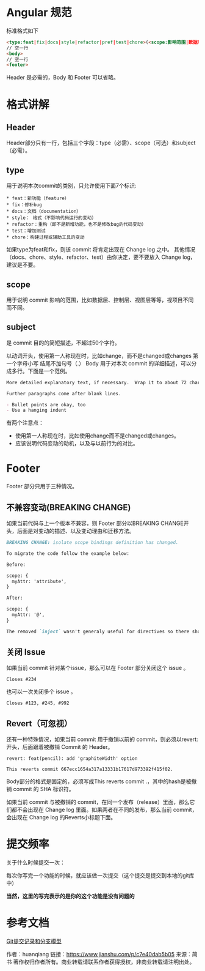 
# Angular 规范
标准格式如下

```html
<type:feat|fix|docs|style|refactor|pref|test|chore>(<scope:影响范围|数据层|控制层|视图层>): <subject:简述> //header
// 空一行
<body>
// 空一行
<footer> 
```

Header 是必需的，Body 和 Footer 可以省略。

# 格式讲解

## Header

Header部分只有一行，包括三个字段：type（必需）、scope（可选）和subject（必需）。

## type
用于说明本次commit的类别，只允许使用下面7个标识:

    * feat：新功能（feature）
    * fix：修补bug
    * docs：文档（documentation）
    * style： 格式（不影响代码运行的变动）
    * refactor：重构（即不是新增功能，也不是修改bug的代码变动）
    * test：增加测试
    * chore：构建过程或辅助工具的变动

如果type为feat和fix，则该 commit 将肯定出现在 Change log 之中。
其他情况（docs、chore、style、refactor、test）由你决定，要不要放入 Change log，建议是不要。

## scope
用于说明 commit 影响的范围，比如数据层、控制层、视图层等等，视项目不同而不同。

## subject
是 commit 目的的简短描述，不超过50个字符。

以动词开头，使用第一人称现在时，比如change，而不是changed或changes
第一个字母小写
结尾不加句号（.）
Body
用于对本次 commit 的详细描述，可以分成多行。下面是一个范例。

```md
More detailed explanatory text, if necessary.  Wrap it to about 72 characters or so. 

Further paragraphs come after blank lines.

- Bullet points are okay, too
- Use a hanging indent
```

有两个注意点：
* 使用第一人称现在时，比如使用change而不是changed或changes。
* 应该说明代码变动的动机，以及与以前行为的对比。

# Footer

Footer 部分只用于三种情况。

## 不兼容变动(BREAKING CHANGE)

如果当前代码与上一个版本不兼容，则 Footer 部分以BREAKING CHANGE开头，后面是对变动的描述、以及变动理由和迁移方法。
```md
BREAKING CHANGE: isolate scope bindings definition has changed.

To migrate the code follow the example below:

Before:

scope: {
  myAttr: 'attribute',
}

After:

scope: {
  myAttr: '@',
}

The removed `inject` wasn't generaly useful for directives so there should be no code using it.

```

## 关闭 Issue

如果当前 commit 针对某个issue，那么可以在 Footer 部分关闭这个 issue 。

```
Closes #234
```

也可以一次关闭多个 issue 。

```
Closes #123, #245, #992
```

## Revert（可忽视）

还有一种特殊情况，如果当前 commit 用于撤销以前的 commit，则必须以revert:开头，后面跟着被撤销 Commit 的 Header。

```
revert: feat(pencil): add 'graphiteWidth' option

This reverts commit 667ecc1654a317a13331b17617d973392f415f02.
```

Body部分的格式是固定的，必须写成This reverts commit <hash>.，其中的hash是被撤销 commit 的 SHA 标识符。

如果当前 commit 与被撤销的 commit，在同一个发布（release）里面，那么它们都不会出现在 Change log 里面。如果两者在不同的发布，那么当前 commit，会出现在 Change log 的Reverts小标题下面。

# 提交频率
关于什么时候提交一次：

每次你写完一个功能的时候，就应该做一次提交（这个提交是提交到本地的git库中）

**当然，这里的写完表示的是你的这个功能是没有问题的**


# 参考文档
[Git提交记录和分支模型](https://cattail.me/tech/2016/06/06/git-commit-message-and-branching-model.html)

作者：huanqiang
链接：https://www.jianshu.com/p/c7e40dab5b05
来源：简书
著作权归作者所有。商业转载请联系作者获得授权，非商业转载请注明出处。